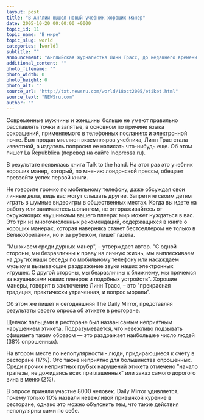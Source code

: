 ```yaml
---
layout: post
title: "В Англии вышел новый учебник хороших манер"
date: 2005-10-20 00:00:00 +0000
topic_id: 11
topic_name: "В мире"
topic_slug: world
categories: [world]
subtitle: ""
announcement: "Английская журналистка Линн Трасс, до недавнего времени никому не известная и писавшая об обществе и традициях, автор полудюжины книг, не имевших успеха, 2 года назад оказалась знаменитой благодаря книжице с невероятным названием: Eats, Shoots&Leaves. Это выражение с запятой между двумя первыми словами будет означать \"ешь, стреляй и убегай\", а без запятой будет звучать, как \"ешь побеги и листья\" иными словами, типичное меню для панды. Таким образом, можно понять, что речь идет о пунктуации."
additional_content: ""
photo_filename: ""
photo_width: 0
photo_height: 0
photo_alt: ""
source_url: "http://txt.newsru.com/world/18oct2005/etiket.html"
source_text: "NEWSru.com"
author: ""
---
```

Современные мужчины и женщины больше не умеют правильно расставлять точки и запятые, в основном по причине языка сокращений, применяемого в телефонных посланиях и электронной почте. Был продан миллион экземпляров учебника, Линн Трас стала известной, а издатель попросил ее написать что-нибудь еще. Об этом пишет La Repubblica (перевод на сайте Inopressa.ru).

В результате появилась книга Talk to the hand. На этот раз это учебник хороших манер, который, по мнению лондонской прессы, обещает превзойти успех первой книги.

Не говорите громко по мобильному телефону, даже обсуждая свои личные дела, ведь вас могут слышать другие. Запретите своим детям играть в шумные видеоигры в общественных местах. Когда вы идете на работу или занимаетесь шопингом, не отгораживайтесь от окружающих наушниками вашего плеера: мир может нуждаться в вас. Это три из многочисленных рекомендаций, содержащихся в книге о хороших манерах, которая наверняка станет бестселлером не только в Великобритании, но и за рубежом, пишет газета.

"Мы живем среди дурных манер", – утверждает автор. "С одной стороны, мы безразличны к праву на личную жизнь, мы выплескиваем на других наши беседы по мобильному телефону или насаждаем музыку и вызывающие раздражение звуки наших электронных игрушек. С другой стороны, мы безразличны к ближнему, мы прячемся за наушниками наших плееров и подобных устройств". Хорошие манеры, говорит в заключение Линн Трасс, – это "прекрасная традиция, практически утраченная, и вопрос морали".

Об этом же пишет и сегодняшняя The Daily Mirror, представляя результаты своего опроса об этикете в ресторане.

Щелчок пальцами в ресторане был назван самым неприятным нарушением этикета. Подразумевается, что невежливо подзывать официанта таким образом &mdash; это раздражает наибольшее число людей (38% опрошенных).

На втором месте по непопулярности - люди, придирающиеся к счету в ресторане (17%). Это также неприятно для большинства опрошенных. Среди прочих неприятных грубых нарушений этикета отмечено "начало трапезы, не дожидаясь всех приглашенных" или заказ самого дорогого вина в меню (2%).

В опросе приняли участие 8000 человек. Daily Mirror удивляется, почему только 10% назвали невежливой привычкой курение в ресторане, однако это можно объяснить тем, что такие действия непопулярны сами по себе.
